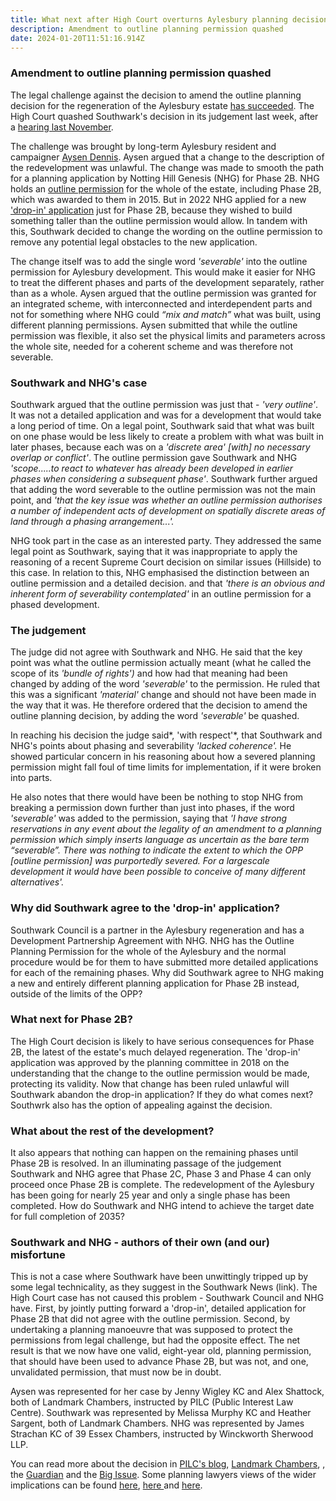 ```yaml
---
title: What next after High Court overturns Aylesbury planning decision?
description: Amendment to outline planning permission quashed
date: 2024-01-20T11:51:16.914Z
---
```

### Amendment to outline planning permission quashed

The legal challenge against the decision to amend the outline planning decision for the regeneration of the Aylesbury estate [has succeeded](https://caselaw.nationalarchives.gov.uk/ewhc/admin/2024/57).  The High Court quashed Southwark's decision in its judgement last week, after a [hearing last November](https://www.35percent.org/posts/aylesbury-estate-legal-challenge-goes-to-the-high-court/).

The challenge was brought by long-term Aylesbury resident and campaigner [Aysen Dennis](https://twitter.com/AysenDennis).  Aysen argued that a change to the description of the redevelopment was unlawful.  The change was made to smooth the path for a planning application by Notting Hill Genesis (NHG) for Phase 2B.  NHG holds an [outline permission](https://moderngov.southwark.gov.uk/ieListDocuments.aspx?CId=119&MId=4808&Ver=4) for the whole of the estate, including Phase 2B, which was awarded to them in 2015.  But in 2022 NHG applied for a new ['drop-in' application](https://moderngov.southwark.gov.uk/ieListDocuments.aspx?CId=119&MId=7308&Ver=4) just for Phase 2B, because they wished to build something taller than the outline permission would allow.  In tandem with this, Southwark decided to change the wording on the outline permission to remove any potential legal obstacles to the new application.

The change itself was to add the single word *'severable'* into the outline permission for Aylesbury development.  This would make it easier for NHG to treat the different phases and parts of the development separately, rather than as a whole.  Aysen argued that the outline permission was granted for an integrated scheme, with interconnected and interdependent parts and not for something where NHG could *“mix and match”* what was built, using different planning permissions.  Aysen submitted that while the outline permission was flexible, it also set the physical limits and parameters across the whole site, needed for a coherent scheme and was therefore not severable.

### Southwark and NHG's case

Southwark argued that the outline permission was just that - *'very outline'*.  It was not a detailed application and was for a development that would take a long period of time. On a legal point, Southwark said that what was built on one phase would be less likely to create a problem with what was built in later phases, because each was on a *'discrete area' \[with] no necessary overlap or conflict'*.  The outline permission gave Southwark and NHG *'scope.....to react to whatever has already been developed in earlier phases when considering a subsequent phase'*.  Southwark further argued that adding the word severable to the outline permission was not the main point, and *'that the key issue was whether an outline permission authorises a number of independent acts of development on spatially discrete areas of land through a phasing arrangement...'.*

NHG took part in the case as an interested party.  They addressed the same legal point as Southwark, saying that it was inappropriate to apply the reasoning of a recent Supreme Court decision on similar issues (Hillside) to this case.  In relation to this, NHG emphasised the distinction between an outline permission and a detailed decision.  and that *'there is an obvious and inherent form of severability contemplated'* in an outline permission for a phased development. 

### The judgement

The judge did not agree with Southwark and NHG.  He said that the key point was what the outline permission actually meant (what he called the scope of its *'bundle of rights')* and how had that meaning had been changed by adding of the word *'severable'* to the permission.  He ruled that this was a significant *'material'* change and should not have been made in the way that it was.  He therefore ordered that the decision to amend the outline planning decision, by adding the word *'severable'* be quashed.

In reaching his decision the judge said*, 'with respect'*, that Southwark and NHG's points about phasing and severability *'lacked coherence'.*  He showed particular concern in his reasoning about how a severed planning permission might fall foul of time limits for implementation, if it were broken into parts.  

He also notes that there would have been be nothing to stop NHG from breaking a permission down further than just into phases, if the word *'severable'* was added to the permission, saying that  *'I have strong
reservations in any event about the legality of an amendment to a planning permission which simply inserts language as uncertain as the bare term “severable”. There was nothing to indicate the extent to which the OPP \[outline permission] was purportedly severed. For a largescale development it would have been possible to conceive of many different alternatives'.*

### Why did Southwark agree to the 'drop-in' application?

Southwark Council is a partner in the Aylesbury regeneration and has a Development Partnership Agreement with NHG.  NHG has the Outline Planning Permission for the whole of the Aylesbury and the normal procedure would be for them to have submitted more detailed applications for each of the remaining phases.  Why did Southwark agree to NHG making a new and entirely different planning application for Phase 2B instead, outside of the limits of the OPP?  

### What next for Phase 2B?

The High Court decision is likely to have serious consequences for Phase 2B,  the latest of the estate's much delayed regeneration.  The 'drop-in' application was approved by the planning committee in 2018 on the understanding that the change to the outline permission would be made, protecting its validity.  Now that change has been ruled unlawful will Southwark abandon the drop-in application?  If they do what comes next?  Southwrk also has the option of appealing against the decision.

### What about the rest of the development?

It also appears that nothing can happen on the remaining phases until Phase 2B is resolved.  In an illuminating passage of the judgement Southwark and NHG agree that Phase 2C, Phase 3 and Phase 4 can only proceed once Phase 2B is complete.  The redevelopment of the Aylesbury has been going for nearly 25 year and only a single phase has been completed.  How do Southwark and NHG intend to achieve the target date for full completion of 2035?

### Southwark and NHG - authors of their own (and our) misfortune

This is not a case where Southwark have been unwittingly tripped up by some legal technicality, as they suggest in the Southwark News (link).  The High Court case has not caused this problem - Southwark Council and NHG have.  First, by jointly putting forward a 'drop-in', detailed application for Phase 2B that did not agree with the outline permission. Second, by undertaking a planning manoeuvre that was supposed to protect the permissions from legal challenge, but had the opposite effect.  The net result is that we now have one valid, eight-year old, planning permission, that should have been used to advance Phase 2B, but was not, and one, unvalidated permission, that must now be in doubt.

Aysen was represented for her case by Jenny Wigley KC and Alex Shattock, both of Landmark Chambers, instructed by PILC (Public Interest Law Centre).  Southwark was represented by Melissa Murphy KC and  Heather Sargent, both of Landmark Chambers.  NHG was represented by James Strachan KC of 39 Essex Chambers, instructed by Winckworth Sherwood LLP.

You can read more about the decision in [PILC's blog](https://www.pilc.org.uk/news/victory-in-the-high-court-aylesbury-estate/), [Landmark Chambers](https://www.landmarkchambers.co.uk/news-and-cases/planning-court-hands-down-judgment-in-important-case-for-drop-in-planning-permissions), , the [Guardian](https://www.theguardian.com/society/2023/nov/26/aylesbury-estate-resident-aysen-dennis-continues-regeneration-fight-southwark-council) and the [Big Issue](https://www.bigissue.com/news/housing/aylesbury-estate-lonon-aysen-dennis-high-court-case-verdict/).  Some planning lawyers views of the wider implications can be found [here](https://www.dacbeachcroft.com/en/gb/articles/2024/january/hillside-and-the-limitations-of-s96a/), [here ](https://www.localgovernmentlawyer.co.uk/planning/401-planning-news/56165-non-material-amendment-that-allowed-drop-in-phases-in-aylesbury-estate-regeneration-was-ultra-vires-high-court-rules) and [here](https://www.lexology.com/library/detail.aspx?g=9db6dbb7-f420-4cf9-8a8c-340956100cfd).